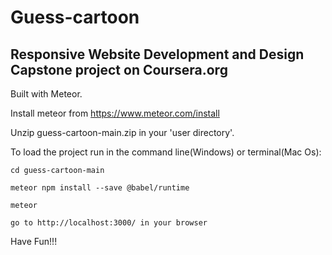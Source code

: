 # Guess-cartoon

Responsive Website Development and Design Capstone project on Coursera.org
---
Built with Meteor.

Install meteor from https://www.meteor.com/install

Unzip guess-cartoon-main.zip in your 'user directory'.

To load the project run in the command line(Windows) or terminal(Mac Os):

```
cd guess-cartoon-main

meteor npm install --save @babel/runtime

meteor

go to http://localhost:3000/ in your browser
```

Have Fun!!!

